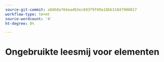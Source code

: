 ```yaml
---
source-git-commit: a8db8a764ead63ec693f9f89a18bb11847900817
workflow-type: tm+mt
source-wordcount: '4'
ht-degree: 0%

---
```

# Ongebruikte leesmij voor elementen
